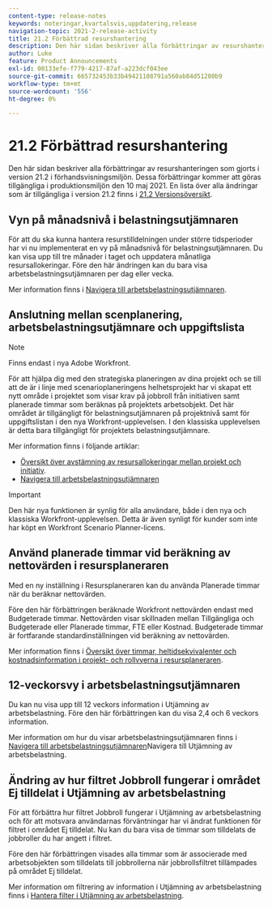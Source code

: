```yaml
---
content-type: release-notes
keywords: noteringar,kvartalsvis,uppdatering,release
navigation-topic: 2021-2-release-activity
title: 21.2 Förbättrad resurshantering
description: Den här sidan beskriver alla förbättringar av resurshanteringen som gjorts i version 21.2 i förhandsvisningsmiljön. Dessa förbättringar kommer att göras tillgängliga i produktionsmiljön den 10 maj 2021. En lista över alla ändringar som är tillgängliga i version 21.2 finns i versionsöversikt 21.2.
author: Luke
feature: Product Announcements
exl-id: 00133efe-f779-4217-87af-a223dcf043ee
source-git-commit: 665732453b33b49421108791a560ab84d51280b9
workflow-type: tm+mt
source-wordcount: '556'
ht-degree: 0%

---
```


# 21.2 Förbättrad resurshantering

Den här sidan beskriver alla förbättringar av resurshanteringen som gjorts i version 21.2 i förhandsvisningsmiljön. Dessa förbättringar kommer att göras tillgängliga i produktionsmiljön den 10 maj 2021. En lista över alla ändringar som är tillgängliga i version 21.2 finns i [21.2 Versionsöversikt](../../../product-announcements/product-releases/21.2-release-activity/21-2-release-overview.md).

## Vyn på månadsnivå i belastningsutjämnaren

För att du ska kunna hantera resurstilldelningen under större tidsperioder har vi nu implementerat en vy på månadsnivå för belastningsutjämnaren. Du kan visa upp till tre månader i taget och uppdatera månatliga resursallokeringar. Före den här ändringen kan du bara visa arbetsbelastningsutjämnaren per dag eller vecka.

Mer information finns i [Navigera till arbetsbelastningsutjämnaren](../../../resource-mgmt/workload-balancer/navigate-the-workload-balancer.md).

## Anslutning mellan scenplanering, arbetsbelastningsutjämnare och uppgiftslista

>[!NOTE]
>
>Finns endast i nya Adobe Workfront.

För att hjälpa dig med den strategiska planeringen av dina projekt och se till att de är i linje med scenarioplaneringens helhetsprojekt har vi skapat ett nytt område i projektet som visar krav på jobbroll från initiativen samt planerade timmar som beräknas på projektets arbetsobjekt. Det här området är tillgängligt för belastningsutjämnaren på projektnivå samt för uppgiftslistan i den nya Workfront-upplevelsen. I den klassiska upplevelsen är detta bara tillgängligt för projektets belastningsutjämnare.

Mer information finns i följande artiklar:

* [Översikt över avstämning av resursallokeringar mellan projekt och initiativ](../../../scenario-planner/overview-reconcile-allocations-between-projects-initiatives.md).
* [Navigera till arbetsbelastningsutjämnaren](../../../resource-mgmt/workload-balancer/navigate-the-workload-balancer.md)

>[!IMPORTANT]
>
>Den här nya funktionen är synlig för alla användare, både i den nya och klassiska Workfront-upplevelsen. Detta är även synligt för kunder som inte har köpt en Workfront Scenario Planner-licens.

## Använd planerade timmar vid beräkning av nettovärden i resursplaneraren

Med en ny inställning i Resursplaneraren kan du använda Planerade timmar när du beräknar nettovärden.

Före den här förbättringen beräknade Workfront nettovärden endast med Budgeterade timmar. Nettovärden visar skillnaden mellan Tillgängliga och Budgeterade eller Planerade timmar, FTE eller Kostnad. Budgeterade timmar är fortfarande standardinställningen vid beräkning av nettovärden.

Mer information finns i [Översikt över timmar, heltidsekvivalenter och kostnadsinformation i projekt- och rollvyerna i resursplaneraren](../../../resource-mgmt/resource-planning/overview-of-planner-hour-fte-cost-information-in-role-project-views.md).

## 12-veckorsvy i arbetsbelastningsutjämnaren

Du kan nu visa upp till 12 veckors information i Utjämning av arbetsbelastning. Före den här förbättringen kan du visa 2,4 och 6 veckors information.

Mer information om hur du visar arbetsbelastningsutjämnaren finns i [Navigera till arbetsbelastningsutjämnaren](../../../resource-mgmt/workload-balancer/navigate-the-workload-balancer.md)Navigera till Utjämning av arbetsbelastning.

## Ändring av hur filtret Jobbroll fungerar i området Ej tilldelat i Utjämning av arbetsbelastning

För att förbättra hur filtret Jobbroll fungerar i Utjämning av arbetsbelastning och för att motsvara användarnas förväntningar har vi ändrat funktionen för filtret i området Ej tilldelat. Nu kan du bara visa de timmar som tilldelats de jobbroller du har angett i filtret.

Före den här förbättringen visades alla timmar som är associerade med arbetsobjekten som tilldelats till jobbrollerna när jobbrollsfiltret tillämpades på området Ej tilldelat.

Mer information om filtrering av information i Utjämning av arbetsbelastning finns i [Hantera filter i Utjämning av arbetsbelastning](../../../resource-mgmt/workload-balancer/filter-information-workload-balancer.md).
